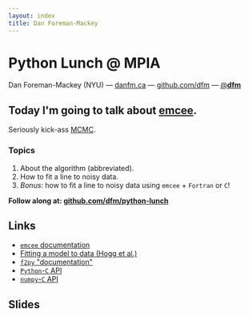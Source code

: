 ```yaml
---
layout: index
title: Dan Foreman-Mackey
---
```


# Python Lunch @ MPIA

Dan Foreman-Mackey (NYU) — [danfm.ca](http://danfm.ca)
— [github.com/dfm](https://github.com/dfm)
— [@__dfm__](http://twitter.com/__dfm__)


## Today I'm going to talk about [emcee](http://danfm.ca/emcee).

Seriously kick-ass
[MCMC](http://en.wikipedia.org/wiki/Markov_chain_Monte_Carlo).


### Topics

1. About the algorithm (abbreviated).
2. How to fit a line to noisy data.
3. *Bonus*: how to fit a line to noisy data using `emcee` + `Fortran` or `C`!


**Follow along at:
[github.com/dfm/python-lunch](https://github.com/dfm/python-lunch)**


## Links

* [`emcee` documentation](http://danfm.ca/emcee)
* [Fitting a model to data (Hogg et al.)](http://arxiv.org/abs/1008.4686)
* [`f2py` "documentation"](http://www.scipy.org/F2py/)
* [`Python`-`C` API](http://docs.python.org/c-api/)
* [`numpy`-`C` API](http://docs.scipy.org/doc/numpy/reference/c-api.html)


## Slides
